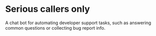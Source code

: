 # Serious callers only

A chat bot for automating developer support tasks, such as answering common questions or collecting bug report info.
